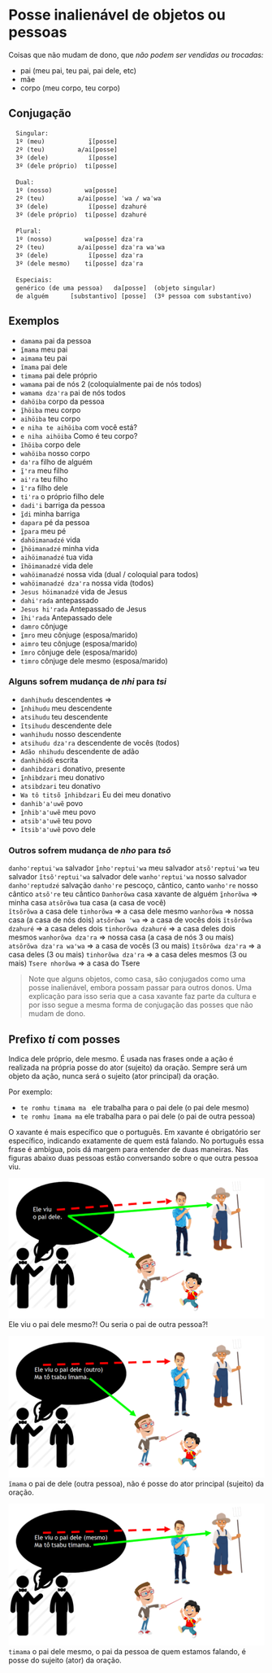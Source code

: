 # Posse inalienável de objetos ou pessoas

Coisas que não mudam de dono, que *não podem ser vendidas ou trocadas:*

- pai (meu pai, teu pai, pai dele, etc)
- mãe
- corpo (meu corpo, teu corpo)

## Conjugação

```text
  Singular:
  1º (meu)            ĩ̱[posse]
  2º (teu)         a/ai[posse]
  3º (dele)           ĩ[posse]
  3º (dele próprio)  ti[posse]

  Dual:
  1º (nosso)         wa[posse]
  2º (teu)         a/ai[posse] ˈwa / waˈwa
  3º (dele)           ĩ[posse] dzahuré
  3º (dele próprio)  ti[posse] dzahuré

  Plural:
  1º (nosso)         wa[posse] dzaˈra
  2º (teu)         a/ai[posse] dzaˈra waˈwa
  3º (dele)           ĩ[posse] dzaˈra
  3º (dele mesmo)    ti[posse] dzaˈra

  Especiais:
  genérico (de uma pessoa)   da[posse]  (objeto singular)
  de alguém      [substantivo] [posse]  (3º pessoa com substantivo)
```

## Exemplos

- `damama` pai da pessoa 
- `ĩ̱mama` meu pai
- `aimama` teu pai
- `ĩmama` pai dele
- `timama` pai dele próprio
- `wamama` pai de nós 2 (coloquialmente pai de nós todos)
- `wamama dzaꞌra` pai de nós todos
- `dahöiba` corpo da pessoa
- `ĩ̱höiba` meu corpo
- `aihöiba` teu corpo
- `e niha te aihöiba` com você está?
- `e niha aihöiba` Como é teu corpo?
- `ĩhöiba` corpo dele
- `wahöiba` nosso corpo
- `daꞌra` filho de alguém
- `ĩ̱ꞌra` meu filho
- `aiꞌra` teu filho
- `ĩꞌra` filho dele
- `tiꞌra` o próprio filho dele
- `dadiꞌi` barriga da pessoa
- `ĩ̱di` minha barriga
- `dapara` pé da pessoa
- `ĩ̱para` meu pé
- `dahöimanadzé` vida 
- `ĩ̱höimanadzé` minha vida 
- `aihöimanadzé` tua vida 
- `ĩhöimanadzé` vida dele 
- `wahöimanadzé` nossa vida (dual / coloquial para todos)
- `wahöimanadzé dzaꞌra` nossa vida (todos) 
- `Jesus höimanadzé` vida de Jesus  
- `dahiꞌrada` antepassado
- `Jesus hiꞌrada` Antepassado de Jesus
- `ĩhiꞌrada` Antepassado dele
- `damro` cônjuge
- `ĩ̱mro` meu cônjuge (esposa/marido)
- `aimro` teu cônjuge (esposa/marido)
- `ĩmro` cônjuge dele (esposa/marido)
- `timro` cônjuge dele mesmo (esposa/marido)

### Alguns sofrem mudança de _nhi_ para _tsi_

- `danhihudu` descendentes ⇒
- `ĩ̱nhihudu`  meu descendente
- `atsihudu`  teu descendente
- `ĩtsihudu`  descendente dele
- `wanhihudu`  nosso descendente
- `atsihudu dzaꞌra`  descendente de vocês (todos)
- `Adão nhihudu` descendente de adão
- `danhihödö`  escrita 
- `danhibdzari` donativo, presente  
- `ĩ̱nhibdzari` meu donativo  
- `atsibdzari` teu donativo  
- `Wa tô titsõ ĩ̱nhibdzari` Eu dei meu donativo 
- `danhibꞌaꞌuwẽ` povo 
- `ĩ̱nhibꞌaꞌuwẽ` meu povo  
- `atsibꞌaꞌuwẽ` teu povo  
- `ĩtsibꞌaꞌuwẽ` povo dele  

### Outros sofrem mudança de _nho_ para _tsõ_

`danho'reptui'wa` salvador
`ĩ̱nho'reptui'wa` meu salvador
`atsõ'reptui'wa` teu salvador 
`ĩtsõꞌreptuiꞌwa` salvador dele 
`wanhoꞌreptuiꞌwa` nosso salvador 
`danho'reptudzé` salvação 
`danho're` pescoço, cântico, canto 
`wanhoꞌre` nosso cântico 
`atsõꞌre` teu cântico 
`Danhorõwa` casa xavante de alguém
`ĩ̱nhorõwa` ⇒ minha casa
`atsõrõwa` tua casa (a casa de você)  
`ĩtsõrõwa` a casa dele
`tinhorõwa` ⇒ a casa dele mesmo
`wanhorõwa` ⇒ nossa casa (a casa de nós dois)
`atsõrõwa ꞌwa` ⇒ a casa de vocês dois
`ĩtsõrõwa dzahuré` ⇒ a casa deles dois
`tinhorõwa dzahuré` ⇒ a casa deles dois mesmos
`wanhorõwa dzaꞌra` ⇒ nossa casa (a casa de nós 3 ou mais)
`atsõrõwa dzaꞌra waꞌwa` ⇒ a casa de vocês (3 ou mais)
`ĩtsõrõwa dzaꞌra` ⇒ a casa deles (3 ou mais)
`tinhorõwa dzaꞌra` ⇒ a casa deles mesmos (3 ou mais)
`Tsere nhorõwa` ⇒ a casa do Tsere

> Note que alguns objetos, como casa, são conjugados como uma posse inalienável, embora possam passar para outros donos. Uma explicação para isso seria que a casa xavante faz parte da cultura e por isso segue a mesma forma de conjugação das posses que não mudam de dono.

## Prefixo _ti_ com posses

Indica dele próprio, dele mesmo. É usada nas frases onde a ação é realizada na própria posse do ator (sujeito) da oração. Sempre será um objeto da ação, nunca será o sujeito (ator principal) da oração.

Por exemplo:

- `te romhu timama ma ` ele trabalha para o pai dele (o pai dele mesmo)
- `te romhu ĩmama ma` ele trabalha para o pai dele (o pai de outra pessoa)

O xavante é mais específico que o português. Em xavante é obrigatório ser específico, indicando exatamente de quem está falando. No português essa frase é ambígua, pois dá margem para entender de duas maneiras. Nas figuras abaixo duas pessoas estão conversando sobre o que outra pessoa viu.

![img.png](img.png)
Ele viu o pai dele mesmo?! Ou seria o pai de outra pessoa?!

![img_1.png](img_1.png)
`ĩmama` o pai de dele (outra pessoa), não é posse do ator principal (sujeito) da oração.

![img_2.png](img_2.png)
`timama` o pai dele mesmo, o pai da pessoa de quem estamos falando, é posse do sujeito (ator) da oração.

